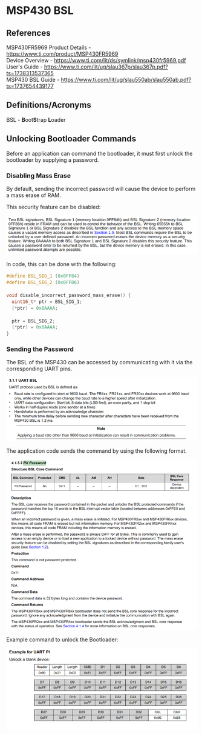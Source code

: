 # MSP430 BSL

## References

MSP430FR5969 Product Details - https://www.ti.com/product/MSP430FR5969  
Device Overview - https://www.ti.com/lit/ds/symlink/msp430fr5969.pdf  
User's Guide - https://www.ti.com/lit/ug/slau367p/slau367p.pdf?ts=1738313537365  
MSP430 BSL Guide - https://www.ti.com/lit/ug/slau550ab/slau550ab.pdf?ts=1737654439177  


## Definitions/Acronyms

BSL - **B**oot**S**trap **L**oader

## Unlocking Bootloader Commands

Before an application can command the bootloader, it must first unlock the bootloader by 
supplying a password.

### Disabling Mass Erase

By default, sending the incorrect password will cause the device to
perform a mass erase of RAM.

This security feature can be disabled:

![Disable Mass Erase](media/disable_mass_erase.png)

In code, this can be done with the following:

```c++
#define BSL_SIG_1 (0x0FF84)
#define BSL_SIG_2 (0x0FF86)

void disable_incorrect_password_mass_erase() {
  uint16_t* ptr = BSL_SIG_1;
  (*ptr) = 0x0AAAA;

  ptr = BSL_SIG_2;
  (*ptr) = 0x0AAAA;
}
```

### Sending the Password

The BSL of the MSP430 can be accessed by communicating with it via the 
corresponding UART pins.

![UART Protocol](media/bsl_uart_protocol.png)

The application code sends the command by using the following format.

![BSL RX Password Command](media/bsl_rx_password_command.png)

Example command to unlock the Bootloader:

![Password Example](media/example_password.png)